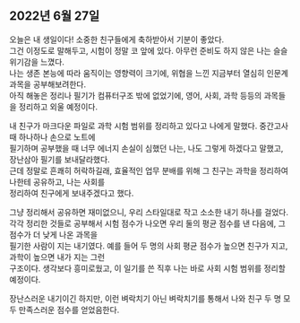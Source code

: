 ## **2022년 6월 27일**

오늘은 내 생일이다! 소중한 친구들에게 축하받아서 기분이 좋았다.  
그건 이정도로 말해두고, 시험이 정말 코 앞에 있다. 아무런 준비도 하지 않은 나는 슬슬 위기감을 느꼈다.  
나는 생존 본능에 따라 움직이는 영향력이 크기에, 위협을 느낀 지금부터 열심히 인문계 과목을 공부해보려한다.  
아직 해놓은 정리나 필기가 컴퓨터구조 밖에 없었기에, 영어, 사회, 과학 등등의 과목들을 정리하고 외울 예정이다.  

내 친구가 마크다운 파일로 과학 시험 범위를 정리하고 있다고 나에게 말했다. 중간고사 때 하나하나 손으로 노트에  
필기하며 공부했을 때 너무 에너지 손실이 심했던 나는, 나도 그렇게 하겠다고 말했고, 장난삼아 필기를 보내달라했다.  
근데 정말로 흔쾌히 허락하길래, 효율적인 업무 분배를 위해 그 친구는 과학을 정리하여 나한테 공유하고, 나는 사회를  
정리하여 친구에게 보내주겠다고 했다.  

그냥 정리해서 공유하면 재미없으니, 우리 스타일대로 작고 소소한 내기 하나를 걸었다.  
각각 정리한 것들로 공부해서 시험 점수가 나오면 우리 둘의 평균 점수를 낸 다음에, 그 점수가 더 낮게 나온 과목을  
필기한 사람이 지는 내기였다. 예를 들어 두 명의 사회 평균 점수가 높으면 친구가 지고, 과학이 높으면 내가 지는 그런  
구조이다. 생각보다 흥미로웠고, 이 일기를 쓴 직후 나는 바로 사회 시험 범위를 정리할 예정이다.  

장난스러운 내기이긴 하지만, 이런 벼락치기 아닌 벼락치기를 통해서 나와 친구 두 명 모두 만족스러운 점수를 얻었음한다.